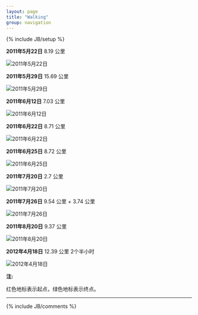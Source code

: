 ```yaml
---
layout: page
title: "Walking"
group: navigation
---
```

{% include JB/setup %}

**2011年5月22日** 8.19 公里

![2011年5月22日](http://pic.yupoo.com/fooleap_v/BTJdQofv/DLu89.png)

**2011年5月29日** 15.69 公里

![2011年5月29日](http://pic.yupoo.com/fooleap_v/BTJdRzXd/NSHK7.png)

**2011年6月12日** 7.03 公里

![2011年6月12日](http://pic.yupoo.com/fooleap_v/BTJ5VfXs/MAauh.png)

**2011年6月22日** 8.71 公里

![2011年6月22日](http://pic.yupoo.com/fooleap_v/BTJ5UhYu/9yTFq.png)

**2011年6月25日** 8.72 公里

![2011年6月25日](http://pic.yupoo.com/fooleap_v/BTJ5T8g3/13ztO7.png)

**2011年7月20日** 2.7 公里

![2011年7月20日](http://pic.yupoo.com/fooleap_v/BTJNMYGL/siFld.png)

**2011年7月26日** 9.54 公里 + 3.74 公里

![2011年7月26日](http://pic.yupoo.com/fooleap_v/BTJ5RDqi/KI13E.png)

**2011年8月20日** 9.37 公里

![2011年8月20日](http://pic.yupoo.com/fooleap_v/BTJH0P2C/SMvBz.png)

**2012年4月18日** 12.39 公里 2个半小时

![2012年4月18日](http://pic.yupoo.com/fooleap_v/BTTCZtnn/13zgcx.png)

**注:**

红色地标表示起点，绿色地标表示终点。

***

{% include JB/comments %}
